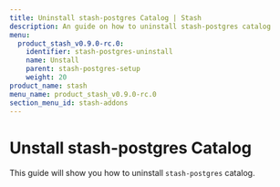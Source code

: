 ```yaml
---
title: Uninstall stash-postgres Catalog | Stash
description: An guide on how to uninstall stash-postgres catalog
menu:
  product_stash_v0.9.0-rc.0:
    identifier: stash-postgres-uninstall
    name: Unstall
    parent: stash-postgres-setup
    weight: 20
product_name: stash
menu_name: product_stash_v0.9.0-rc.0
section_menu_id: stash-addons
---
```


# Unstall stash-postgres Catalog

This guide will show you how to uninstall `stash-postgres` catalog.
